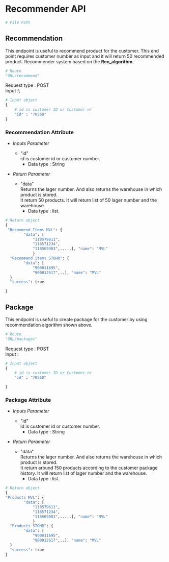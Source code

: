 # **Recommender API**

~~~python
# File Path 

~~~


## **Recommendation** 

This endpoint is useful to recommend product for the customer. This end point requires customer number as input and it will return 50 recommended product. 
Recommender system based on the **Rec_algorithm**. 

~~~python
# Route 
"URL/recommend"
~~~

Request type : POST\
Input :\

~~~python
# Input object
{
    # id is customer ID or Customer nr
    "id" : "70560"
}

~~~

### **Recommendation Attribute**

* *Inputs Parameter*
  * "id"\
  id is customer id or customer number.
    * Data type : String

* *Return Parameter*
  * "data"\
  Returns the lager number. And also returns the warehouse in which product is stored.\
  It return 50 products. It will return list of 50 lager number and the warehouse.
    * Data type : list.

~~~python
# Return object 
{
 "Recommend Items MVL": {
        "data": [
            "118579611",
            "118571234",
            "118569083",.....], "name": "MVL" 
            }
  "Recommend Items STOHR": {
        "data": [
            "900011695",
            "900012617",..], "name": "MVL"
  }
  "success": true

}
~~~

## **Package**

This endpoint is useful to create package for the customer by using recommendation algorithm shown above.

~~~python
# Route 
"URL/packages"
~~~

Request type : POST\
Input :

~~~python
# Input object
{
    # id is customer ID or Customer nr
    "id" : "70560"

}
~~~

### **Package Attribute**

* *Inputs Parameter*
  * "id"\
  id is customer id or customer number.
    * Data type : String

* *Return Parameter*
  * "data"\
  Returns the lager number. And also returns the warehouse in which product is stored.\
  It return around 150 products according to the customer package history. It will return list of lager number and the warehouse.
    * Data type : list.

~~~python
# Return object 
{
"Products MVL": {
        "data": [
            "118579611",
            "118571234",
            "118569083",.....], "name": "MVL" 
            }
  "Products STOHR": {
        "data": [
            "900011695",
            "900012617",..], "name": "MVL"
  }
  "success": true
}
~~~
